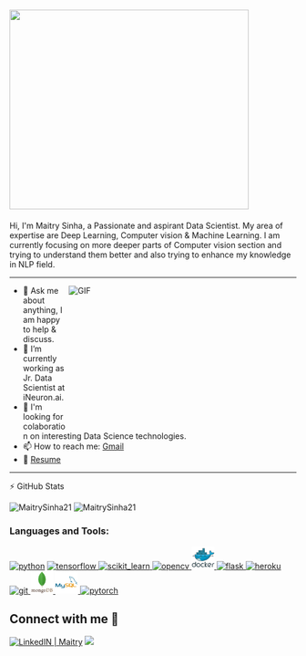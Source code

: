 ###        <img src="https://media.giphy.com/media/EacR87xBJE8wiF94pe/giphy.gif" width="420px" height="350px">

Hi,
    I'm Maitry Sinha, a Passionate and aspirant Data Scientist. My area of expertise are Deep Learning, Computer vision & Machine Learning. I am currently focusing on more       deeper parts of Computer vision section and trying to understand them better and also trying to enhance my knowledge in NLP field.


---
  
  <img align="right" alt="GIF" src="https://media.giphy.com/media/IhFQgDRbzBcsuXTimp/giphy.gif" width="400" height="250" />

   - 💬 Ask me about anything, I am happy to help & discuss.
   - 🔭 I’m currently working as Jr. Data Scientist at iNeuron.ai.
   - 👯 I'm looking for colaboration on interesting Data Science technologies. 
   - 📫 How to reach me: [Gmail](mailto:sinhamaitry6@gmail.com)
   - 📝 [Resume]()

---



:zap: GitHub Stats

<p float="left">
  <img src="https://github-readme-streak-stats.herokuapp.com/?user=MaitrySinha21&show_icons=true&theme=gotham" alt="MaitrySinha21" width="300" />
 <img src="https://github-readme-stats.vercel.app/api?username=MaitrySinha21&show_icons=true&theme=gotham" alt="MaitrySinha21" width="300" />
</p>  


<h3 align="left">Languages and Tools:</h3>

<a href="https://www.python.org" target="_blank"> <img src = "https://www.vectorlogo.zone/logos/python/python-icon.svg" alt="python" width="40" height="40"/></a>
<a href="https://www.tensorflow.org" target="_blank"> <img src="https://www.vectorlogo.zone/logos/tensorflow/tensorflow-icon.svg" alt="tensorflow" width="40" height="40"/> </a> 
<a href="https://scikit-learn.org/" target="_blank"> <img src="https://upload.wikimedia.org/wikipedia/commons/0/05/Scikit_learn_logo_small.svg" alt="scikit_learn" width="40" height="40"/> </a> 
<a href="https://opencv.org/" target="_blank"> <img src="https://www.vectorlogo.zone/logos/opencv/opencv-icon.svg" alt="opencv" width="40" height="40"/> </a>
<a href="https://www.docker.com/" target="_blank"><img src="https://raw.githubusercontent.com/devicons/devicon/master/icons/docker/docker-original-wordmark.svg" alt="docker" width="40" height="40"/> </a> 
<a href="https://flask.palletsprojects.com/" target="_blank"> <img src="https://www.vectorlogo.zone/logos/pocoo_flask/pocoo_flask-icon.svg" alt="flask" width="40" height="40"/> </a> 
<a href="https://www.heroku.com/" target="_blank"><img src="https://www.vectorlogo.zone/logos/heroku/heroku-icon.svg" alt="heroku" width="40" height="40"/> </a>
<a href="https://git-scm.com/" target="_blank"> <img src="https://www.vectorlogo.zone/logos/git-scm/git-scm-icon.svg" alt="git" width="40" height="40"/> </a> <a href="https://www.linux.org/" target="_blank"> </a> 
<a href="https://www.mongodb.com/" target="_blank"> <img src="https://raw.githubusercontent.com/devicons/devicon/master/icons/mongodb/mongodb-original-wordmark.svg" alt="mongodb" width="40" height="40"/> </a> 
<a href="https://www.mysql.com/" target="_blank"> <img src="https://raw.githubusercontent.com/devicons/devicon/master/icons/mysql/mysql-original-wordmark.svg" alt="mysql" width="40" height="40"/> </a> 
<a href="https://pytorch.org/" target="_blank"> <img src="https://www.vectorlogo.zone/logos/pytorch/pytorch-icon.svg" alt="pytorch" width="40" height="40"/> </a>


## Connect with me 🤝
<a href="https://www.linkedin.com/in/maitry-sinha-2387551b8/"> <img src="https://raw.githubusercontent.com/peterthehan/peterthehan/master/assets/linkedin.svg" alt="LinkedIN | Maitry" width="22px"/></a>
![](https://visitor-badge.glitch.me/badge?page_id=MaitrySinha21.MaitrySinha1)


